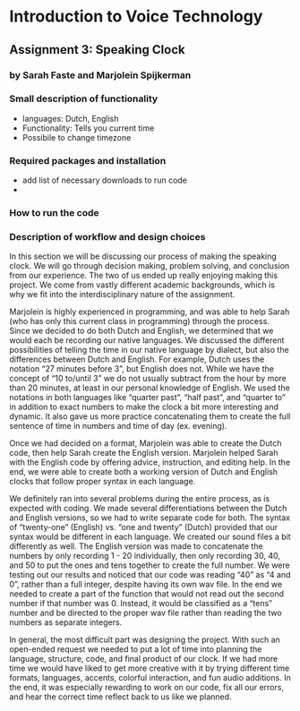 # Introduction to Voice Technology
## Assignment 3: Speaking Clock
### by Sarah Faste and Marjolein Spijkerman

### Small description of functionality
- languages: Dutch, English
- Functionality: Tells you current time 
- Possibile to change timezone

### Required packages and installation
- add list of necessary downloads to run code
- 
### How to run the code

### Description of workflow and design choices


  In this section we will be discussing our process of making the speaking clock. We will go through decision making, problem solving, and conclusion from our experience. The two of us ended up really enjoying making this project. We come from vastly different academic backgrounds, which is why we fit into the interdisciplinary nature of the assignment. 
  
  
  Marjolein is highly experienced in programming, and was able to help Sarah (who has only this current class in programming) through the process. Since we decided to do both Dutch and English, we determined that we would each be recording our native languages. We discussed the different possibilities of telling the time in our native language by dialect, but also the differences between Dutch and English. For example, Dutch uses the notation “27 minutes before 3”, but English does not. While we have the concept of “10 to/until 3” we do not usually subtract from the hour by more than 20 minutes, at least in our personal knowledge of English. We used the notations in both languages like “quarter past”, “half past”, and “quarter to” in addition to exact numbers to make the clock a bit more interesting and dynamic. It also gave us more practice concatenating them to create the full sentence of time in numbers and time of day (ex. evening). 
  
  
  Once we had decided on a format, Marjolein was able to create the Dutch code, then help Sarah create the English version. Marjolein helped Sarah with the English code by offering advice, instruction, and editing help. In the end, we were able to create both a working version of Dutch and English clocks that follow proper syntax in each language. 
  
  
  We definitely ran into several problems during the entire process, as is expected with coding. We made several differentiations between the Dutch and English versions, so we had to write separate code for both. The syntax of “twenty-one” (English) vs. “one and twenty” (Dutch) provided that our syntax would be different in each language. We created our sound files a bit differently as well. The English version was made to concatenate the numbers by only recording 1 - 20 individually, then only recording 30, 40, and 50 to put the ones and tens together to create the full number. We were testing out our results and noticed that our code was reading “40” as “4 and 0”, rather than a full integer, despite having its own wav file. In the end we needed to create a part of the function that would not read out the second number if that number was 0. Instead, it would be classified as a “tens” number and be directed to the proper wav file rather than reading the two numbers as separate integers. 
  
  
  In general, the most difficult part was designing the project. With such an open-ended request we needed to put a lot of time into planning the language, structure, code, and final product of our clock. If we had more time we would have liked to get more creative with it by trying different time formats, languages, accents, colorful interaction, and fun audio additions. In the end, it was especially rewarding to work on our code, fix all our errors, and hear the correct time reflect back to us like we planned. 



